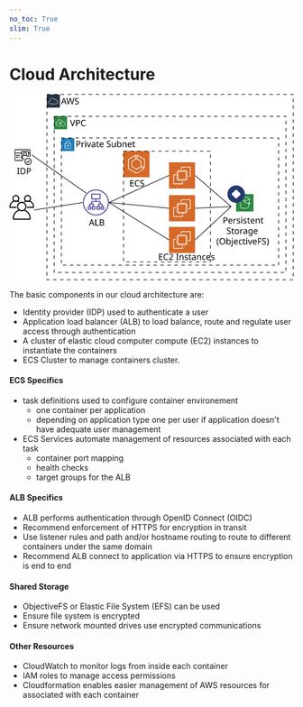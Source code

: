 ```yaml
---
no_toc: True
slim: True
---
```

# Cloud Architecture

![Cloud Architecture](cloud.svg)

The basic components in our cloud architecture are:

   * Identity provider (IDP) used to authenticate a user
   * Application load balancer (ALB) to load balance, route and regulate user access through authentication
   * A cluster of elastic cloud computer compute (EC2) instances to instantiate
the containers
   * ECS Cluster to manage containers
cluster.

#### ECS Specifics

   * task definitions used to configure container environement
      - one container per application
      - depending on application type one per user if application doesn't have adequate user management
   * ECS Services automate management of resources associated with each task
      - container port mapping
      - health checks
      - target groups for the ALB

#### ALB Specifics

   * ALB performs authentication through OpenID Connect (OIDC)
   * Recommend enforcement of HTTPS for encryption in transit
   * Use listener rules and path and/or hostname routing to route to different containers under the same domain
   * Recommend ALB connect to application via HTTPS to ensure encryption is end to end

#### Shared Storage

   * ObjectiveFS or Elastic File System (EFS) can be used
   * Ensure file system is encrypted
   * Ensure network mounted drives use encrypted communications

#### Other Resources

   * CloudWatch to monitor logs from inside each container
   * IAM roles to manage access permissions
   * Cloudformation enables easier management of AWS resources for associated with each container

